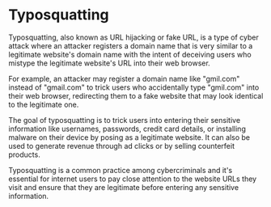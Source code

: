 # Typosquatting

Typosquatting, also known as URL hijacking or fake URL, is a type of cyber attack where an attacker registers a domain name that is very similar to a legitimate website's domain name with the intent of deceiving users who mistype the legitimate website's URL into their web browser.

For example, an attacker may register a domain name like "gmil.com" instead of "gmail.com" to trick users who accidentally type "gmil.com" into their web browser, redirecting them to a fake website that may look identical to the legitimate one.

The goal of typosquatting is to trick users into entering their sensitive information like usernames, passwords, credit card details, or installing malware on their device by posing as a legitimate website. It can also be used to generate revenue through ad clicks or by selling counterfeit products.

Typosquatting is a common practice among cybercriminals and it's essential for internet users to pay close attention to the website URLs they visit and ensure that they are legitimate before entering any sensitive information.
